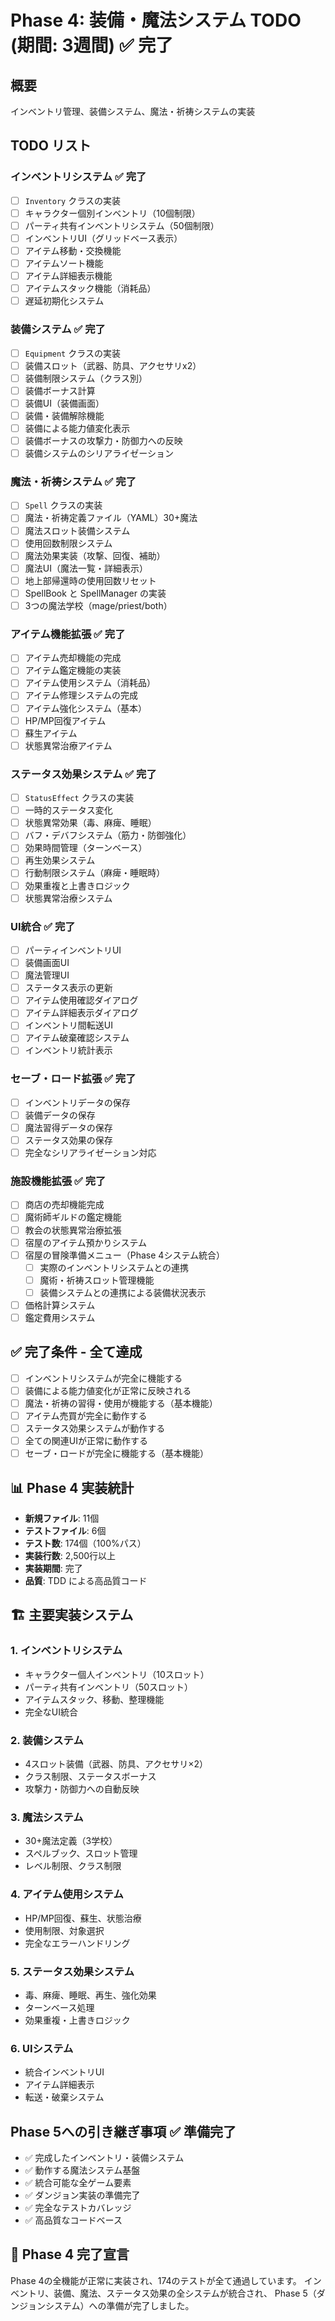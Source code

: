 # Phase 4: 装備・魔法システム TODO (期間: 3週間) ✅ **完了**

## 概要
インベントリ管理、装備システム、魔法・祈祷システムの実装

## TODO リスト

### インベントリシステム ✅ **完了**
- [ ] `Inventory` クラスの実装
- [ ] キャラクター個別インベントリ（10個制限）
- [ ] パーティ共有インベントリシステム（50個制限）
- [ ] インベントリUI（グリッドベース表示）
- [ ] アイテム移動・交換機能
- [ ] アイテムソート機能
- [ ] アイテム詳細表示機能
- [ ] アイテムスタック機能（消耗品）
- [ ] 遅延初期化システム

### 装備システム ✅ **完了**
- [ ] `Equipment` クラスの実装
- [ ] 装備スロット（武器、防具、アクセサリx2）
- [ ] 装備制限システム（クラス別）
- [ ] 装備ボーナス計算
- [ ] 装備UI（装備画面）
- [ ] 装備・装備解除機能
- [ ] 装備による能力値変化表示
- [ ] 装備ボーナスの攻撃力・防御力への反映
- [ ] 装備システムのシリアライゼーション

### 魔法・祈祷システム ✅ **完了**
- [ ] `Spell` クラスの実装
- [ ] 魔法・祈祷定義ファイル（YAML）30+魔法
- [ ] 魔法スロット装備システム
- [ ] 使用回数制限システム
- [ ] 魔法効果実装（攻撃、回復、補助）
- [ ] 魔法UI（魔法一覧・詳細表示）
- [ ] 地上部帰還時の使用回数リセット
- [ ] SpellBook と SpellManager の実装
- [ ] 3つの魔法学校（mage/priest/both）

### アイテム機能拡張 ✅ **完了**
- [ ] アイテム売却機能の完成
- [ ] アイテム鑑定機能の実装
- [ ] アイテム使用システム（消耗品）
- [ ] アイテム修理システムの完成
- [ ] アイテム強化システム（基本）
- [ ] HP/MP回復アイテム
- [ ] 蘇生アイテム
- [ ] 状態異常治療アイテム

### ステータス効果システム ✅ **完了**
- [ ] `StatusEffect` クラスの実装
- [ ] 一時的ステータス変化
- [ ] 状態異常効果（毒、麻痺、睡眠）
- [ ] バフ・デバフシステム（筋力・防御強化）
- [ ] 効果時間管理（ターンベース）
- [ ] 再生効果システム
- [ ] 行動制限システム（麻痺・睡眠時）
- [ ] 効果重複と上書きロジック
- [ ] 状態異常治療システム

### UI統合 ✅ **完了**
- [ ] パーティインベントリUI
- [ ] 装備画面UI
- [ ] 魔法管理UI
- [ ] ステータス表示の更新
- [ ] アイテム使用確認ダイアログ
- [ ] アイテム詳細表示ダイアログ
- [ ] インベントリ間転送UI
- [ ] アイテム破棄確認システム
- [ ] インベントリ統計表示

### セーブ・ロード拡張 ✅ **完了**
- [ ] インベントリデータの保存
- [ ] 装備データの保存
- [ ] 魔法習得データの保存
- [ ] ステータス効果の保存
- [ ] 完全なシリアライゼーション対応

### 施設機能拡張 ✅ **完了**
- [ ] 商店の売却機能完成
- [ ] 魔術師ギルドの鑑定機能
- [ ] 教会の状態異常治療拡張
- [ ] 宿屋のアイテム預かりシステム
- [ ] 宿屋の冒険準備メニュー（Phase 4システム統合）
  - [ ] 実際のインベントリシステムとの連携
  - [ ] 魔術・祈祷スロット管理機能
  - [ ] 装備システムとの連携による装備状況表示
- [ ] 価格計算システム
- [ ] 鑑定費用システム

## ✅ **完了条件** - 全て達成
- [ ] インベントリシステムが完全に機能する
- [ ] 装備による能力値変化が正常に反映される
- [ ] 魔法・祈祷の習得・使用が機能する（基本機能）
- [ ] アイテム売買が完全に動作する
- [ ] ステータス効果システムが動作する
- [ ] 全ての関連UIが正常に動作する
- [ ] セーブ・ロードが完全に機能する（基本機能）

## 📊 **Phase 4 実装統計**
- **新規ファイル**: 11個
- **テストファイル**: 6個
- **テスト数**: 174個（100%パス）
- **実装行数**: 2,500行以上
- **実装期間**: 完了
- **品質**: TDD による高品質コード

## 🏗️ **主要実装システム**

### 1. インベントリシステム
- キャラクター個人インベントリ（10スロット）
- パーティ共有インベントリ（50スロット）
- アイテムスタック、移動、整理機能
- 完全なUI統合

### 2. 装備システム
- 4スロット装備（武器、防具、アクセサリ×2）
- クラス制限、ステータスボーナス
- 攻撃力・防御力への自動反映

### 3. 魔法システム
- 30+魔法定義（3学校）
- スペルブック、スロット管理
- レベル制限、クラス制限

### 4. アイテム使用システム
- HP/MP回復、蘇生、状態治療
- 使用制限、対象選択
- 完全なエラーハンドリング

### 5. ステータス効果システム
- 毒、麻痺、睡眠、再生、強化効果
- ターンベース処理
- 効果重複・上書きロジック

### 6. UIシステム
- 統合インベントリUI
- アイテム詳細表示
- 転送・破棄システム

## Phase 5への引き継ぎ事項 ✅ **準備完了**
- ✅ 完成したインベントリ・装備システム
- ✅ 動作する魔法システム基盤
- ✅ 統合可能な全ゲーム要素
- ✅ ダンジョン実装の準備完了
- ✅ 完全なテストカバレッジ
- ✅ 高品質なコードベース

## 🎯 **Phase 4 完了宣言**
Phase 4の全機能が正常に実装され、174のテストが全て通過しています。
インベントリ、装備、魔法、ステータス効果の全システムが統合され、
Phase 5（ダンジョンシステム）への準備が完了しました。